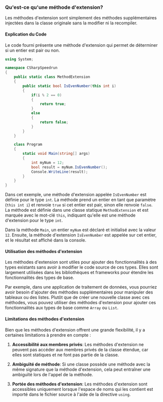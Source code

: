 ### Qu'est-ce qu'une méthode d'extension?

Les méthodes d'extension sont simplement des méthodes supplémentaires injectées dans la classe originale sans la modifier ni la recompiler.

#### Explication du Code
Le code fourni présente une méthode d'extension qui permet de déterminer si un entier est pair ou non.

```csharp
using System;

namespace CSharpSpeedrun
{
    public static class MethodExtension
    {
        public static bool IsEvenNumber(this int i)
        {
            if(i % 2 == 0)
            {
                return true;
            }
            else
            {
                return false;
            }
        }
    }

    class Program
    {
        static void Main(string[] args)
        {
            int myNum = 12;
            bool result = myNum.IsEvenNumber();
            Console.WriteLine(result);
        }
    }
}
```

Dans cet exemple, une méthode d'extension appelée `IsEvenNumber` est définie pour le type `int`. La méthode prend un entier en tant que paramètre (`this int i`) et renvoie `true` si cet entier est pair, sinon elle renvoie `false`. La méthode est définie dans une classe statique `MethodExtension` et est marquée avec le mot-clé `this`, indiquant qu'elle est une méthode d'extension pour le type `int`.

Dans la méthode `Main`, un entier `myNum` est déclaré et initialisé avec la valeur `12`. Ensuite, la méthode d'extension `IsEvenNumber` est appelée sur cet entier, et le résultat est affiché dans la console.

#### Utilisation des méthodes d'extension
Les méthodes d'extension sont utiles pour ajouter des fonctionnalités à des types existants sans avoir à modifier le code source de ces types. Elles sont largement utilisées dans les bibliothèques et frameworks pour étendre les fonctionnalités des types de base.

Par exemple, dans une application de traitement de données, vous pourriez avoir besoin d'ajouter des méthodes supplémentaires pour manipuler des tableaux ou des listes. Plutôt que de créer une nouvelle classe avec ces méthodes, vous pouvez utiliser des méthodes d'extension pour ajouter ces fonctionnalités aux types de base comme `Array` ou `List`.

#### Limitations des méthodes d'extension
Bien que les méthodes d'extension offrent une grande flexibilité, il y a certaines limitations à prendre en compte :

1. **Accessibilité aux membres privés**: Les méthodes d'extension ne peuvent pas accéder aux membres privés de la classe étendue, car elles sont statiques et ne font pas partie de la classe.

2. **Ambiguïté de méthode**: Si une classe possède une méthode avec la même signature que la méthode d'extension, cela peut entraîner une ambiguïté lors de l'appel de la méthode.

3. **Portée des méthodes d'extension**: Les méthodes d'extension sont accessibles uniquement lorsque l'espace de noms qui les contient est importé dans le fichier source à l'aide de la directive `using`.